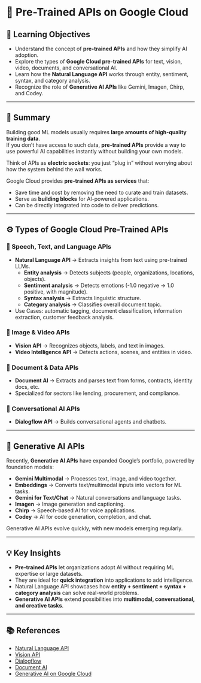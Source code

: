 # 📘 Pre-Trained APIs on Google Cloud  

## 🎯 Learning Objectives  
- Understand the concept of **pre-trained APIs** and how they simplify AI adoption.  
- Explore the types of **Google Cloud pre-trained APIs** for text, vision, video, documents, and conversational AI.  
- Learn how the **Natural Language API** works through entity, sentiment, syntax, and category analysis.  
- Recognize the role of **Generative AI APIs** like Gemini, Imagen, Chirp, and Codey.  

---

## 📝 Summary  

Building good ML models usually requires **large amounts of high-quality training data**.  
If you don’t have access to such data, **pre-trained APIs** provide a way to use powerful AI capabilities instantly without building your own models.  

Think of APIs as **electric sockets**: you just “plug in” without worrying about how the system behind the wall works.  

Google Cloud provides **pre-trained APIs as services** that:  
- Save time and cost by removing the need to curate and train datasets.  
- Serve as **building blocks** for AI-powered applications.  
- Can be directly integrated into code to deliver predictions.  

---

## ⚙️ Types of Google Cloud Pre-Trained APIs  

### 🔹 Speech, Text, and Language APIs  
- **Natural Language API** → Extracts insights from text using pre-trained LLMs.  
  - **Entity analysis** → Detects subjects (people, organizations, locations, objects).  
  - **Sentiment analysis** → Detects emotions (-1.0 negative → 1.0 positive, with magnitude).  
  - **Syntax analysis** → Extracts linguistic structure.  
  - **Category analysis** → Classifies overall document topic.  
- Use Cases: automatic tagging, document classification, information extraction, customer feedback analysis.  

### 🔹 Image & Video APIs  
- **Vision API** → Recognizes objects, labels, and text in images.  
- **Video Intelligence API** → Detects actions, scenes, and entities in video.  

### 🔹 Document & Data APIs  
- **Document AI** → Extracts and parses text from forms, contracts, identity docs, etc.  
- Specialized for sectors like lending, procurement, and compliance.  

### 🔹 Conversational AI APIs  
- **Dialogflow API** → Builds conversational agents and chatbots.  

---

## 🔹 Generative AI APIs  
Recently, **Generative AI APIs** have expanded Google’s portfolio, powered by foundation models:  

- **Gemini Multimodal** → Processes text, image, and video together.  
- **Embeddings** → Converts text/multimodal inputs into vectors for ML tasks.  
- **Gemini for Text/Chat** → Natural conversations and language tasks.  
- **Imagen** → Image generation and captioning.  
- **Chirp** → Speech-based AI for voice applications.  
- **Codey** → AI for code generation, completion, and chat.  

Generative AI APIs evolve quickly, with new models emerging regularly.  

---

## 💡 Key Insights  
- **Pre-trained APIs** let organizations adopt AI without requiring ML expertise or large datasets.  
- They are ideal for **quick integration** into applications to add intelligence.  
- Natural Language API showcases how **entity + sentiment + syntax + category analysis** can solve real-world problems.  
- **Generative AI APIs** extend possibilities into **multimodal, conversational, and creative tasks**.  

---

## 📚 References  
- [Natural Language API](https://cloud.google.com/natural-language)  
- [Vision API](https://cloud.google.com/vision)  
- [Dialogflow](https://cloud.google.com/dialogflow)  
- [Document AI](https://cloud.google.com/document-ai)  
- [Generative AI on Google Cloud](https://cloud.google.com/ai/generative-ai)  
